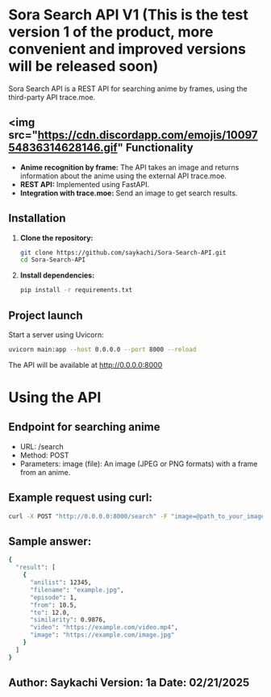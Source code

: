 # Sora Search API V1 (This is the test version 1 of the product, more convenient and improved versions will be released soon)

Sora Search API is a REST API for searching anime by frames, using the third-party API trace.moe.

## <img src="https://cdn.discordapp.com/emojis/1009754836314628146.gif" Functionality

- **Anime recognition by frame:** The API takes an image and returns information about the anime using the external API trace.moe.
- **REST API:** Implemented using FastAPI.
- **Integration with trace.moe:** Send an image to get search results.


## Installation

1. **Clone the repository:**

    ```bash
    git clone https://github.com/saykachi/Sora-Search-API.git
    cd Sora-Search-API
    ```

2. **Install dependencies:**

    ```bash
    pip install -r requirements.txt
    ```

## Project launch

Start a server using Uvicorn:

```bash
uvicorn main:app --host 0.0.0.0 --port 8000 --reload
```

The API will be available at http://0.0.0.0:8000

# Using the API

## Endpoint for searching anime

- URL: /search
- Method: POST
- Parameters:
  image (file): An image (JPEG or PNG formats) with a frame from an anime.

## Example request using curl:

```bash
curl -X POST "http://0.0.0.0:8000/search" -F "image=@path_to_your_image.jpg"
```

## Sample answer:

```bash
{
  "result": [
    {
      "anilist": 12345,
      "filename": "example.jpg",
      "episode": 1,
      "from": 10.5,
      "to": 12.0,
      "similarity": 0.9876,
      "video": "https://example.com/video.mp4",
      "image": "https://example.com/image.jpg"
    }
  ]
}
```

## Author: Saykachi Version: 1a Date: 02/21/2025
